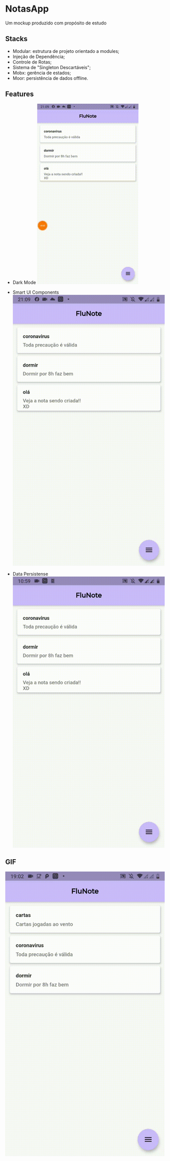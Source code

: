 # NotasApp

Um mockup produzido com propósito de estudo

## Stacks

- Modular: estrutura de projeto orientado a modules; 
- Injeção de Dependência;
- Controle de Rotas;
- Sistema de "Singleton Descartáveis";
- Mobx: gerência de estados;
- Moor: persistência de dados offline.

## Features

- Dark Mode
![](gifs/dark_mode.gif)

- Smart UI Components
![](gifs/smart_ui_components.gif)

- Data Persistense
![](gifs/data_persistencia.gif)

## GIF
![](gifs/gif_apresentacao.gif)
